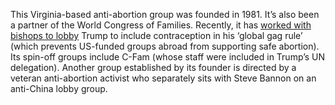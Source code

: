 This Virginia-based anti-abortion group was founded in 1981. It’s also been a partner of the World Congress of Families. Recently, it has [worked with bishops to lobby](https://www.rightwingwatch.org/post/human-life-international-is-working-with-bishops-to-get-contraception-included-in-trumps-global-gag-rule/) Trump to include contraception in his ‘global gag rule’ (which prevents US-funded groups abroad from supporting safe abortion). Its spin-off groups include C-Fam (whose staff were included in Trump’s UN delegation). Another group established by its founder is directed by a veteran anti-abortion activist who separately sits with Steve Bannon on an anti-China lobby group.

